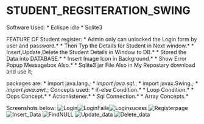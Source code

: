 # STUDENT_REGSITERATION_SWING

Software Used:
                 * Eclispe idle
                 * Sqlite3
                 
FEATURE OF Student register:
                 * Admin only can unlocked the Login form by user and password.*
                 * Then Typ the Details for Student in Next window.*
                 * Insert,Update,Delete the Student Details in Window to DB.*
                 * Stored the Data into DATABASE.*
                 * Insert Image Icon in Background.*
                 * Show Error Popup Messagebox Also.*
                 * Sqlite3 jar File Also in My Repostary download and use it;
                 
packages are:
            * import java.lang.*;
            * import java.sql.*;
            * import javax.Swing.*;
            * import java.awt.*;
Concepts used:
           * if-else Condition.*
           * Loop Condition.*
           * Oops Concept.*
           * Actionlistener.*
           * Sql Connection.*
           * Array Concepts.*
           
Screenshots below:
             ![Login](https://github.com/harivigneshpro333/STUDENT_REGSITERATION_SWING/assets/127614305/30abdcaf-0eaf-4a24-90c9-faeaf48322f1)![LoginFaile](https://github.com/harivigneshpro333/STUDENT_REGSITERATION_SWING/assets/127614305/249e61ab-2876-48df-9911-62ea1b9e9cdf)![Loginsucess](https://github.com/harivigneshpro333/STUDENT_REGSITERATION_SWING/assets/127614305/ca22fb56-fc6b-44e7-89e4-80031984fdd1)
             ![Registerpage](https://github.com/harivigneshpro333/STUDENT_REGSITERATION_SWING/assets/127614305/25b1e422-05dc-4f45-8727-cab2da51602d)
             ![Insert_Data](https://github.com/harivigneshpro333/STUDENT_REGSITERATION_SWING/assets/127614305/6d3a7ea1-e66f-4475-aebe-4a201aea639f)
             ![FindNULL](https://github.com/harivigneshpro333/STUDENT_REGSITERATION_SWING/assets/127614305/d96a7b85-6c85-4d2a-ae07-ba5e867f12f1)
             ![Update_data](https://github.com/harivigneshpro333/STUDENT_REGSITERATION_SWING/assets/127614305/a97cfaf2-d832-4b48-9868-ae503403de1e)
             ![Delete_data](https://github.com/harivigneshpro333/STUDENT_REGSITERATION_SWING/assets/127614305/7d9cabb1-8e1f-48a5-b029-a7c3c5e133f8)








                 
